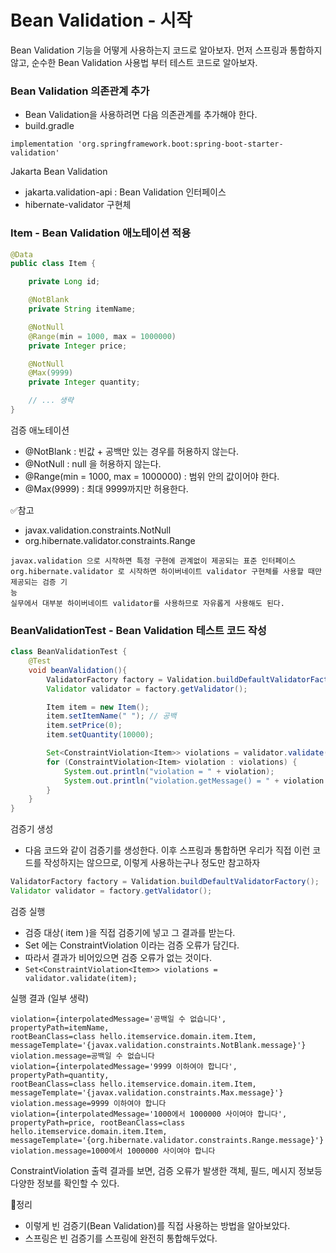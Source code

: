 
# Bean Validation - 시작

Bean Validation 기능을 어떻게 사용하는지 코드로 알아보자. 먼저 스프링과 통합하지 않고, 순수한 Bean 
Validation 사용법 부터 테스트 코드로 알아보자.

### Bean Validation 의존관계 추가

- Bean Validation을 사용하려면 다음 의존관계를 추가해야 한다.
- build.gradle
```text
implementation 'org.springframework.boot:spring-boot-starter-validation'
```

Jakarta Bean Validation
- jakarta.validation-api : Bean Validation 인터페이스
- hibernate-validator 구현체

### Item - Bean Validation 애노테이션 적용

```java
@Data
public class Item {

    private Long id;

    @NotBlank
    private String itemName;

    @NotNull
    @Range(min = 1000, max = 1000000)
    private Integer price;

    @NotNull
    @Max(9999)
    private Integer quantity;

    // ... 생략 
}
```

검증 애노테이션
- @NotBlank : 빈값 + 공백만 있는 경우를 허용하지 않는다.
- @NotNull : null 을 허용하지 않는다.
- @Range(min = 1000, max = 1000000) : 범위 안의 값이어야 한다.
- @Max(9999) : 최대 9999까지만 허용한다.

✅참고
- javax.validation.constraints.NotNull
- org.hibernate.validator.constraints.Range
```text
javax.validation 으로 시작하면 특정 구현에 관계없이 제공되는 표준 인터페이스
org.hibernate.validator 로 시작하면 하이버네이트 validator 구현체를 사용할 때만 제공되는 검증 기
능
실무에서 대부분 하이버네이트 validator를 사용하므로 자유롭게 사용해도 된다.
```

### BeanValidationTest - Bean Validation 테스트 코드 작성

```java
class BeanValidationTest {
    @Test
    void beanValidation(){
        ValidatorFactory factory = Validation.buildDefaultValidatorFactory();
        Validator validator = factory.getValidator();

        Item item = new Item();
        item.setItemName(" "); // 공백
        item.setPrice(0);
        item.setQuantity(10000);

        Set<ConstraintViolation<Item>> violations = validator.validate(item);
        for (ConstraintViolation<Item> violation : violations) {
            System.out.println("violation = " + violation);
            System.out.println("violation.getMessage() = " + violation.getMessage());
        }
    }
}
```

검증기 생성
- 다음 코드와 같이 검증기를 생성한다. 이후 스프링과 통합하면 우리가 직접 이런 코드를 작성하지는 않으므로, 이렇게
  사용하는구나 정도만 참고하자
```java
ValidatorFactory factory = Validation.buildDefaultValidatorFactory();
Validator validator = factory.getValidator();
```

검증 실행
- 검증 대상( item )을 직접 검증기에 넣고 그 결과를 받는다. 
- Set 에는 ConstraintViolation 이라는 검증 오류가 담긴다.
-  따라서 결과가 비어있으면 검증 오류가 없는 것이다.
- ```Set<ConstraintViolation<Item>> violations = validator.validate(item);```

실행 결과 (일부 생략)
```text
violation={interpolatedMessage='공백일 수 없습니다', propertyPath=itemName, 
rootBeanClass=class hello.itemservice.domain.item.Item, 
messageTemplate='{javax.validation.constraints.NotBlank.message}'}
violation.message=공백일 수 없습니다
violation={interpolatedMessage='9999 이하여야 합니다', propertyPath=quantity, 
rootBeanClass=class hello.itemservice.domain.item.Item, 
messageTemplate='{javax.validation.constraints.Max.message}'}
violation.message=9999 이하여야 합니다
violation={interpolatedMessage='1000에서 1000000 사이여야 합니다', 
propertyPath=price, rootBeanClass=class hello.itemservice.domain.item.Item, 
messageTemplate='{org.hibernate.validator.constraints.Range.message}'}
violation.message=1000에서 1000000 사이여야 합니다
```

ConstraintViolation 출력 결과를 보면, 검증 오류가 발생한 객체, 필드, 메시지 정보등 다양한 정보를 확인할 수
있다.

💯정리
- 이렇게 빈 검증기(Bean Validation)를 직접 사용하는 방법을 알아보았다.
- 스프링은 빈 검증기를 스프링에 완전히 통합해두었다.




